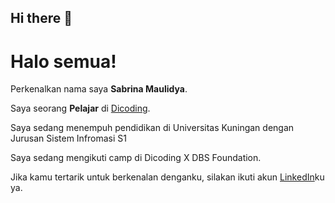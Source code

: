 ## Hi there 👋

# Halo semua! 

Perkenalkan nama saya **Sabrina Maulidya**.<br>

Saya seorang **Pelajar** di [Dicoding](https://www.dicoding.com/).<br>

Saya sedang menempuh pendidikan di Universitas Kuningan dengan Jurusan Sistem Infromasi S1<br>

Saya sedang mengikuti camp di Dicoding X DBS Foundation.<br>

Jika kamu tertarik untuk berkenalan denganku, silakan ikuti akun [LinkedIn](https://www.linkedin.com/in/sabrina-maulidya-021907236/)ku ya.
